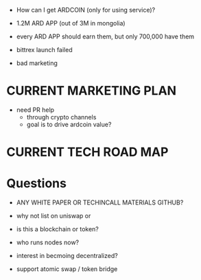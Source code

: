- How can I get ARDCOIN (only for using service)?

- 1.2M ARD APP (out of 3M in mongolia)

- every ARD APP should earn them, but only 700,000 have them

- bittrex launch failed

- bad marketing


# CURRENT MARKETING PLAN
- need PR help
    - through crypto channels
    - goal is to drive ardcoin value?

# CURRENT TECH ROAD MAP

# Questions
- ANY WHITE PAPER OR TECHINCALL MATERIALS GITHUB?

- why not list on uniswap or

- is this a blockchain or token?


- who runs nodes now?

- interest in becmoing decentralized?



- support atomic swap / token bridge

